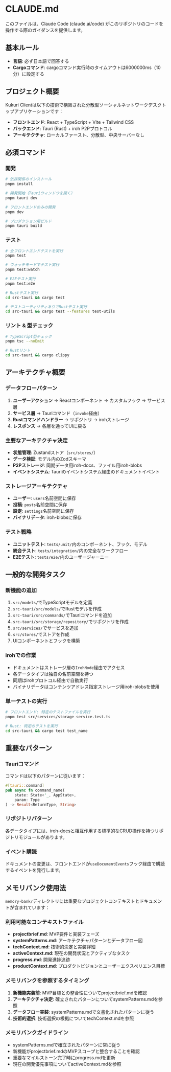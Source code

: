 # CLAUDE.md

このファイルは、Claude Code (claude.ai/code) がこのリポジトリのコードを操作する際のガイダンスを提供します。

## 基本ルール

- **言語**: 必ず日本語で回答する
- **Cargoコマンド**: cargoコマンド実行時のタイムアウトは6000000ms（10分）に設定する

## プロジェクト概要

Kukuri Clientは以下の技術で構築された分散型ソーシャルネットワークデスクトップアプリケーションです：
- **フロントエンド**: React + TypeScript + Vite + Tailwind CSS
- **バックエンド**: Tauri (Rust) + iroh P2Pプロトコル
- **アーキテクチャ**: ローカルファースト、分散型、中央サーバーなし

## 必須コマンド

### 開発
```bash
# 依存関係のインストール
pnpm install

# 開発開始（Tauriウィンドウを開く）
pnpm tauri dev

# フロントエンドのみの開発
pnpm dev

# プロダクション用ビルド
pnpm tauri build
```

### テスト
```bash
# 全フロントエンドテストを実行
pnpm test

# ウォッチモードでテスト実行
pnpm test:watch

# E2Eテスト実行
pnpm test:e2e

# Rustテスト実行
cd src-tauri && cargo test

# テストユーティリティありでRustテスト実行
cd src-tauri && cargo test --features test-utils
```

### リント & 型チェック
```bash
# TypeScript型チェック
pnpm tsc --noEmit

# Rustリント
cd src-tauri && cargo clippy
```

## アーキテクチャ概要

### データフローパターン
1. **ユーザーアクション** → Reactコンポーネント → カスタムフック → サービス層
2. **サービス層** → Tauriコマンド（`invoke`経由）
3. **Rustコマンドハンドラー** → リポジトリ → irohストレージ
4. **レスポンス** → 各層を通ってUIに戻る

### 主要なアーキテクチャ決定
- **状態管理**: Zustandストア（`src/stores/`）
- **データ検証**: モデル内のZodスキーマ
- **P2Pストレージ**: 同期データ用iroh-docs、ファイル用iroh-blobs
- **イベントシステム**: Tauriのイベントシステム経由のドキュメントイベント

### ストレージアーキテクチャ
- **ユーザー**: `users`名前空間に保存
- **投稿**: `posts`名前空間に保存  
- **設定**: `settings`名前空間に保存
- **バイナリデータ**: iroh-blobsに保存

### テスト戦略
- **ユニットテスト**: `tests/unit/`内のコンポーネント、フック、モデル
- **統合テスト**: `tests/integration/`内の完全なワークフロー
- **E2Eテスト**: `tests/e2e/`内のユーザージャーニー

## 一般的な開発タスク

### 新機能の追加
1. `src/models/`でTypeScriptモデルを定義
2. `src-tauri/src/models/`でRustモデルを作成
3. `src-tauri/src/commands/`でTauriコマンドを追加
4. `src-tauri/src/storage/repository/`でリポジトリを作成
5. `src/services/`でサービスを追加
6. `src/stores/`でストアを作成
7. UIコンポーネントとフックを構築

### irohでの作業
- ドキュメントはストレージ層の`IrohNode`経由でアクセス
- 各データタイプは独自の名前空間を持つ
- 同期はirohプロトコル経由で自動実行
- バイナリデータはコンテンツアドレス指定ストレージ用iroh-blobsを使用

### 単一テストの実行
```bash
# フロントエンド: 特定のテストファイルを実行
pnpm test src/services/storage-service.test.ts

# Rust: 特定のテストを実行
cd src-tauri && cargo test test_name
```

## 重要なパターン

### Tauriコマンド
コマンドは以下のパターンに従います：
```rust
#[tauri::command]
pub async fn command_name(
    state: State<'_, AppState>,
    param: Type
) -> Result<ReturnType, String>
```

### リポジトリパターン
各データタイプには、iroh-docsと相互作用する標準的なCRUD操作を持つリポジトリモジュールがあります。

### イベント購読
ドキュメントの変更は、フロントエンドが`useDocumentEvents`フック経由で購読するイベントを発行します。

## メモリバンク使用法

`memory-bank/`ディレクトリには重要なプロジェクトコンテキストとドキュメントが含まれています：

### 利用可能なコンテキストファイル
- **projectbrief.md**: MVP要件と実装フェーズ
- **systemPatterns.md**: アーキテクチャパターンとデータフロー図
- **techContext.md**: 技術的決定と実装詳細
- **activeContext.md**: 現在の開発状況とアクティブなタスク
- **progress.md**: 開発進捗追跡
- **productContext.md**: プロダクトビジョンとユーザーエクスペリエンス目標

### メモリバンクを参照するタイミング
1. **新機能実装前**: MVP目標との整合性についてprojectbrief.mdを確認
2. **アーキテクチャ決定**: 確立されたパターンについてsystemPatterns.mdを参照
3. **データフロー実装**: systemPatterns.mdで文書化されたパターンに従う
4. **技術的選択**: 技術選択の根拠についてtechContext.mdを参照

### メモリバンクガイドライン
- systemPatterns.mdで確立されたパターンに常に従う
- 新機能がprojectbrief.mdのMVPスコープと整合することを確認
- 重要なマイルストーン完了時にprogress.mdを更新
- 現在の開発優先事項についてactiveContext.mdを参照